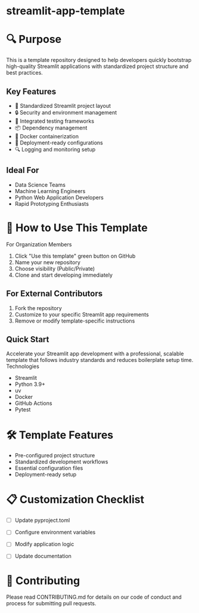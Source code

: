 # streamlit-app-template

# 🔍 Purpose
This is a template repository designed to help developers quickly bootstrap high-quality Streamlit applications with standardized project structure and best practices.

## Key Features

- 🚀 Standardized Streamlit project layout
- 🔒 Security and environment management
- 🧪 Integrated testing frameworks
- 📦 Dependency management
- 🐳 Docker containerization
- 🚢 Deployment-ready configurations
- 🔍 Logging and monitoring setup

## Ideal For

- Data Science Teams
- Machine Learning Engineers
- Python Web Application Developers
- Rapid Prototyping Enthusiasts

# 🌟 How to Use This Template
For Organization Members

1. Click "Use this template" green button on GitHub
2. Name your new repository
3. Choose visibility (Public/Private)
4. Clone and start developing immediately

## For External Contributors

1. Fork the repository
2. Customize to your specific Streamlit app requirements
3. Remove or modify template-specific instructions

## Quick Start

Accelerate your Streamlit app development with a professional, scalable template that follows industry standards and reduces boilerplate setup time.
Technologies

- Streamlit
- Python 3.9+
- uv
- Docker
- GitHub Actions
- Pytest



# 🛠 Template Features

- Pre-configured project structure
- Standardized development workflows
- Essential configuration files
- Deployment-ready setup

# 📋 Customization Checklist

- [ ] Update pyproject.toml
- [ ] Configure environment variables
- [ ] Modify application logic
- [ ] Update documentation


# 🤝 Contributing
Please read CONTRIBUTING.md for details on our code of conduct and process for submitting pull requests.




